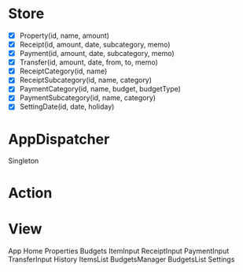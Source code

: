 # Store
- [x] Property(id, name, amount)
- [x] Receipt(id, amount, date, subcategory, memo)
- [x] Payment(id, amount, date, subcategory, memo)
- [x] Transfer(id, amount, date, from, to, memo)
- [x] ReceiptCategory(id, name)
- [x] ReceiptSubcategory(id, name, category)
- [x] PaymentCategory(id, name, budget, budgetType)
- [x] PaymentSubcategory(id, name, category)
- [x] SettingDate(id, date, holiday)

# AppDispatcher
Singleton

# Action

# View
App
  Home
    Properties
    Budgets
    ItemInput
      ReceiptInput
      PaymentInput
      TransferInput
  History
    ItemsList
  BudgetsManager
    BudgetsList
  Settings
